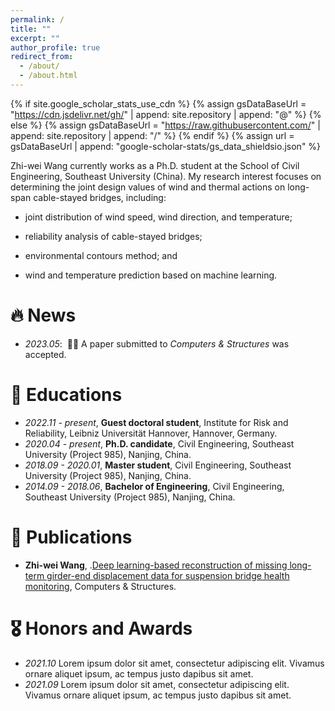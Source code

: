 ```yaml
---
permalink: /
title: ""
excerpt: ""
author_profile: true
redirect_from: 
  - /about/
  - /about.html
---
```


{% if site.google_scholar_stats_use_cdn %}
{% assign gsDataBaseUrl = "https://cdn.jsdelivr.net/gh/" | append: site.repository | append: "@" %}
{% else %}
{% assign gsDataBaseUrl = "https://raw.githubusercontent.com/" | append: site.repository | append: "/" %}
{% endif %}
{% assign url = gsDataBaseUrl | append: "google-scholar-stats/gs_data_shieldsio.json" %}

<span class='anchor' id='about-me'></span>

Zhi-wei Wang currently works as a Ph.D. student at the School of Civil Engineering, Southeast University (China). My research interest focuses on determining the joint design values of wind and thermal actions on long-span cable-stayed bridges, including: 

- joint distribution of wind speed, wind direction, and temperature; 

- reliability analysis of cable-stayed bridges; 

- environmental contours method; and 

- wind and temperature prediction based on machine learning.

# 🔥 News
- *2023.05*: &nbsp;🎉🎉 A paper submitted to *Computers & Structures* was accepted. 

# 📖 Educations
- *2022.11 - present*, **Guest doctoral student**, Institute for Risk and Reliability, Leibniz Universität Hannover, Hannover, Germany. 
- *2020.04 - present*, **Ph.D. candidate**, Civil Engineering, Southeast University (Project 985), Nanjing, China. 
- *2018.09 - 2020.01*, **Master student**, Civil Engineering, Southeast University (Project 985), Nanjing, China. 
- *2014.09 - 2018.06*, **Bachelor of Engineering**, Civil Engineering, Southeast University (Project 985), Nanjing, China.

# 📝 Publications 

- **Zhi-wei Wang**, .[Deep learning-based reconstruction of missing long-term girder-end displacement data for suspension bridge health monitoring](https://doi.org/10.1016/j.compstruc.2023.107070), Computers & Structures.
# 🎖 Honors and Awards
- *2021.10* Lorem ipsum dolor sit amet, consectetur adipiscing elit. Vivamus ornare aliquet ipsum, ac tempus justo dapibus sit amet. 
- *2021.09* Lorem ipsum dolor sit amet, consectetur adipiscing elit. Vivamus ornare aliquet ipsum, ac tempus justo dapibus sit amet. 

